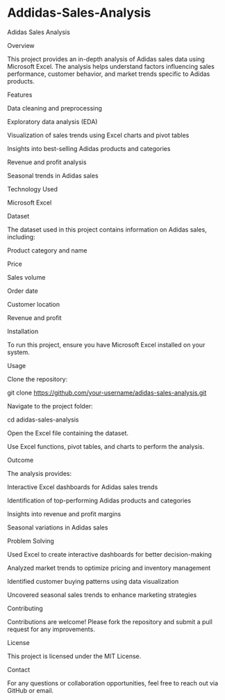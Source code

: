 # Addidas-Sales-Analysis
Adidas Sales Analysis

Overview

This project provides an in-depth analysis of Adidas sales data using Microsoft Excel. The analysis helps understand factors influencing sales performance, customer behavior, and market trends specific to Adidas products.

Features

Data cleaning and preprocessing

Exploratory data analysis (EDA)

Visualization of sales trends using Excel charts and pivot tables

Insights into best-selling Adidas products and categories

Revenue and profit analysis

Seasonal trends in Adidas sales

Technology Used

Microsoft Excel

Dataset

The dataset used in this project contains information on Adidas sales, including:

Product category and name

Price

Sales volume

Order date

Customer location

Revenue and profit

Installation

To run this project, ensure you have Microsoft Excel installed on your system.

Usage

Clone the repository:

git clone https://github.com/your-username/adidas-sales-analysis.git

Navigate to the project folder:

cd adidas-sales-analysis

Open the Excel file containing the dataset.

Use Excel functions, pivot tables, and charts to perform the analysis.

Outcome

The analysis provides:

Interactive Excel dashboards for Adidas sales trends

Identification of top-performing Adidas products and categories

Insights into revenue and profit margins

Seasonal variations in Adidas sales

Problem Solving

Used Excel to create interactive dashboards for better decision-making

Analyzed market trends to optimize pricing and inventory management

Identified customer buying patterns using data visualization

Uncovered seasonal sales trends to enhance marketing strategies

Contributing

Contributions are welcome! Please fork the repository and submit a pull request for any improvements.

License

This project is licensed under the MIT License.

Contact

For any questions or collaboration opportunities, feel free to reach out via GitHub or email.
